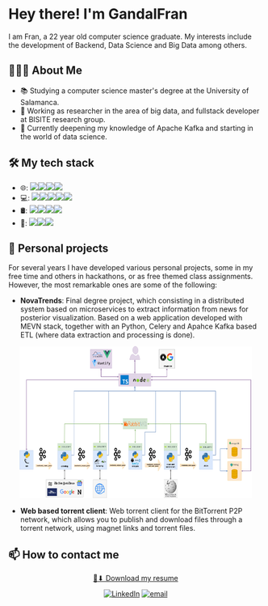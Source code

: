 # Hey there! I'm GandalFran

I am Fran, a 22 year old computer science graduate. My interests include the development of Backend, Data Science and Big Data among
others.

## 🧙🏻‍♂️ About Me
- 📚 Studying a computer science master's degree at the University of Salamanca.
- 💼 Working as researcher in the area of big data, and fullstack developer at BISITE research group.
- 🌱 Currently deepening my knowledge of Apache Kafka and starting in the world of data science.

## 🛠 My tech stack
- 🌐: <img src="https://img.shields.io/badge/vuejs%20-%2335495e.svg?&style=for-the-badge&logo=vue.js&logoColor=%234FC08D" /><img src="https://img.shields.io/badge/vuetify-%231867C0.svg?&style=for-the-badge&logo=vuetify&logoColor=white"><img src="https://img.shields.io/badge/node.js%20-%2343853D.svg?&style=for-the-badge&logo=node.js&logoColor=white" /><img src="https://img.shields.io/badge/typescript%20-%23007ACC.svg?&style=for-the-badge&logo=typescript&logoColor=white" /> 
- 💻: <img src="https://img.shields.io/badge/python%20-%2314354C.svg?&style=for-the-badge&logo=python&logoColor=white" /><img src="https://img.shields.io/badge/Celery-%2337814A.svg?&style=for-the-badge&logo=Celery&logoColor=white"/><img src="https://img.shields.io/badge/flask%20-%23000.svg?&style=for-the-badge&logo=flask&logoColor=white" /><img src="https://img.shields.io/badge/java-%23ED8B00.svg?&style=for-the-badge&logo=java&logoColor=white" /><img src="https://img.shields.io/badge/apache%20kafka-%23000000.svg?&style=for-the-badge&logo=Apache%20Kafka&logoColor=white">
- 🛢: <img src="https://img.shields.io/badge/MongoDB-%234ea94b.svg?&style=for-the-badge&logo=mongodb&logoColor=white" /><img src="https://img.shields.io/badge/postgres-%23316192.svg?&style=for-the-badge&logo=postgresql&logoColor=white" /><img src="https://img.shields.io/badge/mysql-%2300f.svg?&style=for-the-badge&logo=mysql&logoColor=white" /><img src="https://img.shields.io/badge/Neo4J-%23008CC1.svg?&style=for-the-badge&logo=Neo4j&logoColor=white" />
- 🔧: <img src="https://img.shields.io/badge/Git-%23F05032.svg?&style=for-the-badge&logo=Git&logoColor=white" /><img src="https://img.shields.io/badge/GitHub%20Actions-%232088FF.svg?&style=for-the-badge&logo=GitHub%20Actions&logoColor=white"><img src="https://img.shields.io/badge/Amazon%20AWS-%23232F3E.svg?&style=for-the-badge&logo=Amazon%20AWS&logoColor=white">

## 🎯 Personal projects
For several years I have developed various personal projects, some in my free time and others in hackathons, or as free themed class assignments. However, the most remarkable ones are some of the following:

- **NovaTrends**: Final degree project, which consisting in a distributed system based on microservices to extract information from news for posterior visualization. 
Based on a web application developed with MEVN stack, together with an Python, Celery and Apahce Kafka based  ETL  (where data extraction and processing is done).
<p align="center">
  <img width="460" height="300" src="https://github.com/GandalFran/GandalFran/blob/master/novatrends_architecture.png">
</p>

- **Web based torrent client**: Web torrent client for the BitTorrent P2P network, which allows you to publish and download files through a torrent network, using magnet links and torrent files.

## 📫 How to contact me
<p align="center">
 <a href="https://github.com/GandalFran/GandalFran/raw/master/resume.pdf"> 📄⬇ Download my resume  </a>
 </p>
<p align="center">
<a href="https://www.linkedin.com/in/franpintosantos/?locale=en_US"><img alt="LinkedIn" src="https://img.shields.io/badge/linkedin-%230077B5.svg?&style=for-the-badge&logo=linkedin&logoColor=white"></a>
<a href="mailto:franpintosantos@usal.es"><img alt="email" src="https://img.shields.io/badge/gmail-%23D14836.svg?&style=for-the-badge&logo=gmail&logoColor=white"></a>

